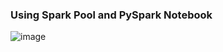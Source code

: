 ### Using Spark Pool and PySpark Notebook

![image](https://github.com/user-attachments/assets/59410090-01f4-43da-80f0-84ab9c2ddfc1)
